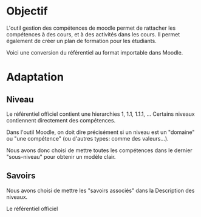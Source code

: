  # Objectif
 L'outil gestion des compétences de moodle permet de rattacher les compétences à des cours, et à des activités dans les cours. Il permet également de créer un plan de formation pour les étudiants.
 
 Voici une conversion du référentiel au format importable dans Moodle.
 
 # Adaptation
 
 ## Niveau
 
 Le référentiel officiel contient une hierarchies 1, 1.1, 1.1.1, ... Certains niveaux contiennent directement des compétences.
 
 Dans l'outil Moodle, on doit dire précisément si un niveau est un "domaine" ou "une compétence" (ou d'autres types: comme des valeurs...).
 
 Nous avons donc choisi de mettre toutes les compétences dans le dernier "sous-niveau" pour obtenir un modèle clair.
 
 ## Savoirs
 Nous avons choisi de mettre les "savoirs associés" dans la Description des niveaux.
 
Le référentiel officiel 

